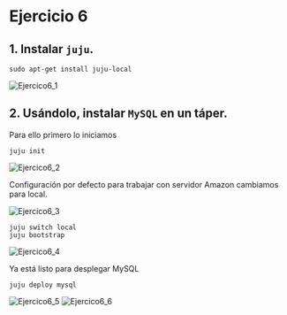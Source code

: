 # Ejercicio 6
## 1. Instalar `juju`.

```
sudo apt-get install juju-local
```

![Ejercico6_1](http://googledrive.com/host/0B5Yam2FWqtZPZGJWT1JHNzI1Uzg/Ejercicio6_1.png)

## 2. Usándolo, instalar `MySQL` en un táper.
Para ello primero lo iniciamos

`juju init`

![Ejercico6_2](http://googledrive.com/host/0B5Yam2FWqtZPZGJWT1JHNzI1Uzg/Ejercicio6_2.png)

Configuración por defecto para trabajar con servidor Amazon cambiamos para local.

![Ejercico6_3](http://googledrive.com/host/0B5Yam2FWqtZPZGJWT1JHNzI1Uzg/Ejercicio6_3.png)

```
juju switch local
juju bootstrap
```

![Ejercico6_4](http://googledrive.com/host/0B5Yam2FWqtZPZGJWT1JHNzI1Uzg/Ejercicio6_4.png)

Ya está listo para desplegar MySQL

`juju deploy mysql`

![Ejercico6_5](http://googledrive.com/host/0B5Yam2FWqtZPZGJWT1JHNzI1Uzg/Ejercicio6_5.png)
![Ejercico6_6](http://googledrive.com/host/0B5Yam2FWqtZPZGJWT1JHNzI1Uzg/Ejercicio6_6.png)